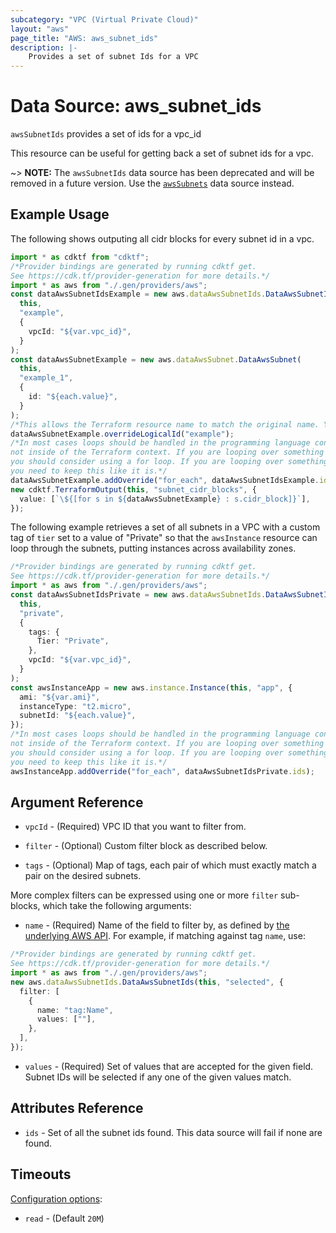 ```yaml
---
subcategory: "VPC (Virtual Private Cloud)"
layout: "aws"
page_title: "AWS: aws_subnet_ids"
description: |-
    Provides a set of subnet Ids for a VPC
---
```


# Data Source: aws\_subnet\_ids

`awsSubnetIds` provides a set of ids for a vpc\_id

This resource can be useful for getting back a set of subnet ids for a vpc.

\~> **NOTE:** The `awsSubnetIds` data source has been deprecated and will be removed in a future version. Use the [`awsSubnets`](subnets.html) data source instead.

## Example Usage

The following shows outputing all cidr blocks for every subnet id in a vpc.

```typescript
import * as cdktf from "cdktf";
/*Provider bindings are generated by running cdktf get.
See https://cdk.tf/provider-generation for more details.*/
import * as aws from "./.gen/providers/aws";
const dataAwsSubnetIdsExample = new aws.dataAwsSubnetIds.DataAwsSubnetIds(
  this,
  "example",
  {
    vpcId: "${var.vpc_id}",
  }
);
const dataAwsSubnetExample = new aws.dataAwsSubnet.DataAwsSubnet(
  this,
  "example_1",
  {
    id: "${each.value}",
  }
);
/*This allows the Terraform resource name to match the original name. You can remove the call if you don't need them to match.*/
dataAwsSubnetExample.overrideLogicalId("example");
/*In most cases loops should be handled in the programming language context and 
not inside of the Terraform context. If you are looping over something external, e.g. a variable or a file input
you should consider using a for loop. If you are looping over something only known to Terraform, e.g. a result of a data source
you need to keep this like it is.*/
dataAwsSubnetExample.addOverride("for_each", dataAwsSubnetIdsExample.ids);
new cdktf.TerraformOutput(this, "subnet_cidr_blocks", {
  value: [`\${[for s in ${dataAwsSubnetExample} : s.cidr_block]}`],
});

```

The following example retrieves a set of all subnets in a VPC with a custom
tag of `tier` set to a value of "Private" so that the `awsInstance` resource
can loop through the subnets, putting instances across availability zones.

```typescript
/*Provider bindings are generated by running cdktf get.
See https://cdk.tf/provider-generation for more details.*/
import * as aws from "./.gen/providers/aws";
const dataAwsSubnetIdsPrivate = new aws.dataAwsSubnetIds.DataAwsSubnetIds(
  this,
  "private",
  {
    tags: {
      Tier: "Private",
    },
    vpcId: "${var.vpc_id}",
  }
);
const awsInstanceApp = new aws.instance.Instance(this, "app", {
  ami: "${var.ami}",
  instanceType: "t2.micro",
  subnetId: "${each.value}",
});
/*In most cases loops should be handled in the programming language context and 
not inside of the Terraform context. If you are looping over something external, e.g. a variable or a file input
you should consider using a for loop. If you are looping over something only known to Terraform, e.g. a result of a data source
you need to keep this like it is.*/
awsInstanceApp.addOverride("for_each", dataAwsSubnetIdsPrivate.ids);

```

## Argument Reference

*   `vpcId` - (Required) VPC ID that you want to filter from.

*   `filter` - (Optional) Custom filter block as described below.

*   `tags` - (Optional) Map of tags, each pair of which must exactly match
    a pair on the desired subnets.

More complex filters can be expressed using one or more `filter` sub-blocks,
which take the following arguments:

* `name` - (Required) Name of the field to filter by, as defined by
  [the underlying AWS API](http://docs.aws.amazon.com/AWSEC2/latest/APIReference/API_DescribeSubnets.html).
  For example, if matching against tag `name`, use:

```typescript
/*Provider bindings are generated by running cdktf get.
See https://cdk.tf/provider-generation for more details.*/
import * as aws from "./.gen/providers/aws";
new aws.dataAwsSubnetIds.DataAwsSubnetIds(this, "selected", {
  filter: [
    {
      name: "tag:Name",
      values: [""],
    },
  ],
});

```

* `values` - (Required) Set of values that are accepted for the given field.
  Subnet IDs will be selected if any one of the given values match.

## Attributes Reference

* `ids` - Set of all the subnet ids found. This data source will fail if none are found.

## Timeouts

[Configuration options](https://developer.hashicorp.com/terraform/language/resources/syntax#operation-timeouts):

* `read` - (Default `20M`)
